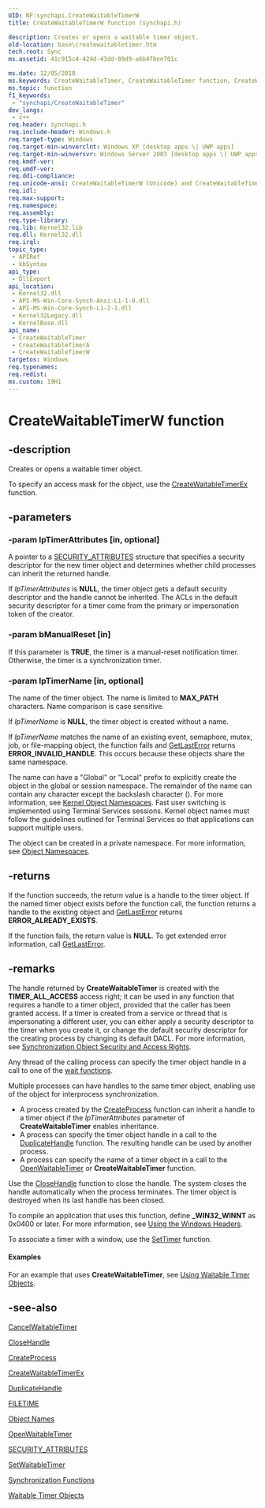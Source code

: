 ```yaml
---
UID: NF:synchapi.CreateWaitableTimerW
title: CreateWaitableTimerW function (synchapi.h)

description: Creates or opens a waitable timer object.
old-location: base\createwaitabletimer.htm
tech.root: Sync
ms.assetid: 41c915c4-424d-43dd-89d9-a6b4fbee701c

ms.date: 12/05/2018
ms.keywords: CreateWaitableTimer, CreateWaitableTimer function, CreateWaitableTimerA, CreateWaitableTimerW, _win32_createwaitabletimer, base.createwaitabletimer, synchapi/CreateWaitableTimer, synchapi/CreateWaitableTimerA, synchapi/CreateWaitableTimerW
ms.topic: function
f1_keywords: 
 - "synchapi/CreateWaitableTimer"
dev_langs:
 - c++
req.header: synchapi.h
req.include-header: Windows.h
req.target-type: Windows
req.target-min-winverclnt: Windows XP [desktop apps \| UWP apps]
req.target-min-winversvr: Windows Server 2003 [desktop apps \| UWP apps]
req.kmdf-ver: 
req.umdf-ver: 
req.ddi-compliance: 
req.unicode-ansi: CreateWaitableTimerW (Unicode) and CreateWaitableTimerA (ANSI)
req.idl: 
req.max-support: 
req.namespace: 
req.assembly: 
req.type-library: 
req.lib: Kernel32.lib
req.dll: Kernel32.dll
req.irql: 
topic_type:
 - APIRef
 - kbSyntax
api_type:
 - DllExport
api_location:
 - Kernel32.dll
 - API-MS-Win-Core-Synch-Ansi-L1-1-0.dll
 - API-MS-Win-Core-Synch-L1-2-1.dll
 - Kernel32Legacy.dll
 - KernelBase.dll
api_name:
 - CreateWaitableTimer
 - CreateWaitableTimerA
 - CreateWaitableTimerW
targetos: Windows
req.typenames: 
req.redist: 
ms.custom: 19H1
---
```


# CreateWaitableTimerW function


## -description


Creates or opens a waitable timer object.

To specify an access mask for the object, use the <a href="https://docs.microsoft.com/windows/desktop/api/winbase/nf-winbase-createwaitabletimerexa">CreateWaitableTimerEx</a> function.


## -parameters




### -param lpTimerAttributes [in, optional]

A pointer to a 
<a href="https://docs.microsoft.com/previous-versions/windows/desktop/legacy/aa379560(v=vs.85)">SECURITY_ATTRIBUTES</a> structure that specifies a security descriptor for the new timer object and determines whether child processes can inherit the returned handle. 

If <i>lpTimerAttributes</i> is <b>NULL</b>, the timer object gets a default security descriptor and the handle cannot be inherited. The ACLs in the default security descriptor for a timer come from the primary or impersonation token of the creator.


### -param bManualReset [in]

If this parameter is <b>TRUE</b>, the timer is a manual-reset notification timer. Otherwise, the timer is a synchronization timer.


### -param lpTimerName [in, optional]

The name of the timer object. The name is limited to <b>MAX_PATH</b> characters. Name comparison is case sensitive. 




If <i>lpTimerName</i> is <b>NULL</b>, the timer object is created without a name.

If <i>lpTimerName</i> matches the name of an existing event, semaphore, mutex, job, or file-mapping object, the function fails and 
<a href="https://docs.microsoft.com/windows/desktop/api/errhandlingapi/nf-errhandlingapi-getlasterror">GetLastError</a> returns <b>ERROR_INVALID_HANDLE</b>. This occurs because these objects share the same namespace.

The name can have a "Global\" or "Local\" prefix to explicitly create the object in the global or session namespace. The remainder of the name can contain any character except the backslash character (\). For more information, see 
<a href="https://docs.microsoft.com/windows/desktop/TermServ/kernel-object-namespaces">Kernel Object Namespaces</a>. Fast user switching is implemented using Terminal Services sessions. Kernel object names must follow the guidelines outlined for Terminal Services so that applications can support multiple users.

The object can be created in a private namespace. For more information, see <a href="https://docs.microsoft.com/windows/desktop/Sync/object-namespaces">Object Namespaces</a>.


## -returns



If the function succeeds, the return value is a handle to the timer object. If the named timer object exists before the function call, the function returns a handle to the existing object and 
<a href="https://docs.microsoft.com/windows/desktop/api/errhandlingapi/nf-errhandlingapi-getlasterror">GetLastError</a> returns <b>ERROR_ALREADY_EXISTS</b>.

If the function fails, the return value is <b>NULL</b>. To get extended error information, call <a href="https://docs.microsoft.com/windows/desktop/api/errhandlingapi/nf-errhandlingapi-getlasterror">GetLastError</a>.




## -remarks



The handle returned by 
<b>CreateWaitableTimer</b> is created with the <b>TIMER_ALL_ACCESS</b> access right; it can be used in any function that requires a handle to a timer object, provided that the caller has been granted access. If a timer is created from a service or thread that is impersonating a different user, you can either apply a security descriptor to the timer when you create it, or change the default security descriptor for the creating process by changing its default DACL. For more information, see 
<a href="https://docs.microsoft.com/windows/desktop/Sync/synchronization-object-security-and-access-rights">Synchronization Object Security and Access Rights</a>.

Any thread of the calling process can specify the timer object handle in a call to one of the 
<a href="https://docs.microsoft.com/windows/desktop/Sync/wait-functions">wait functions</a>.

Multiple processes can have handles to the same timer object, enabling use of the object for interprocess synchronization.

<ul>
<li>A process created by the 
<a href="https://docs.microsoft.com/windows/desktop/api/processthreadsapi/nf-processthreadsapi-createprocessa">CreateProcess</a> function can inherit a handle to a timer object if the <i>lpTimerAttributes</i> parameter of 
<b>CreateWaitableTimer</b> enables inheritance.</li>
<li>A process can specify the timer object handle in a call to the <a href="https://docs.microsoft.com/windows/desktop/api/handleapi/nf-handleapi-duplicatehandle">DuplicateHandle</a> function. The resulting handle can be used by another process.</li>
<li>A process can specify the name of a timer object in a call to the 
<a href="https://docs.microsoft.com/windows/desktop/api/winbase/nf-winbase-openwaitabletimera">OpenWaitableTimer</a> or 
<b>CreateWaitableTimer</b> function.</li>
</ul>
Use the <a href="https://docs.microsoft.com/windows/desktop/api/handleapi/nf-handleapi-closehandle">CloseHandle</a> function to close the handle. The system closes the handle automatically when the process terminates. The timer object is destroyed when its last handle has been closed.

To compile an application that uses this function, define <b>_WIN32_WINNT</b> as 0x0400 or later. For more information, see 
<a href="https://docs.microsoft.com/windows/desktop/WinProg/using-the-windows-headers">Using the Windows Headers</a>.

To associate a timer with a window, use the <a href="https://docs.microsoft.com/windows/desktop/api/winuser/nf-winuser-settimer">SetTimer</a> function.


#### Examples

For an example that uses 
<b>CreateWaitableTimer</b>, see 
<a href="https://docs.microsoft.com/windows/desktop/Sync/using-waitable-timer-objects">Using Waitable Timer Objects</a>.


<div class="code"></div>



## -see-also




<a href="https://docs.microsoft.com/windows/desktop/api/synchapi/nf-synchapi-cancelwaitabletimer">CancelWaitableTimer</a>



<a href="https://docs.microsoft.com/windows/desktop/api/handleapi/nf-handleapi-closehandle">CloseHandle</a>



<a href="https://docs.microsoft.com/windows/desktop/api/processthreadsapi/nf-processthreadsapi-createprocessa">CreateProcess</a>



<a href="https://docs.microsoft.com/windows/desktop/api/winbase/nf-winbase-createwaitabletimerexa">CreateWaitableTimerEx</a>



<a href="https://docs.microsoft.com/windows/desktop/api/handleapi/nf-handleapi-duplicatehandle">DuplicateHandle</a>



<a href="https://docs.microsoft.com/windows/desktop/api/minwinbase/ns-minwinbase-filetime">FILETIME</a>



<a href="https://docs.microsoft.com/windows/desktop/Sync/object-names">Object Names</a>



<a href="https://docs.microsoft.com/windows/desktop/api/winbase/nf-winbase-openwaitabletimera">OpenWaitableTimer</a>



<a href="https://docs.microsoft.com/previous-versions/windows/desktop/legacy/aa379560(v=vs.85)">SECURITY_ATTRIBUTES</a>



<a href="https://docs.microsoft.com/windows/desktop/api/synchapi/nf-synchapi-setwaitabletimer">SetWaitableTimer</a>



<a href="https://docs.microsoft.com/windows/desktop/Sync/synchronization-functions">Synchronization Functions</a>



<a href="https://docs.microsoft.com/windows/desktop/Sync/waitable-timer-objects">Waitable Timer Objects</a>
 

 

